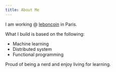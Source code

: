 ```yaml
---
title: About Me
---
```


I am working @ [leboncoin](www.leboncoin.fr) in Paris.

What I build is based on the following:

- Machine learning
- Distributed system
- Functional programming

Proud of being a nerd and enjoy living for learning.
